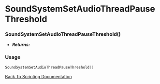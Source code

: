 # SoundSystemSetAudioThreadPauseThreshold

### SoundSystemSetAudioThreadPauseThreshold()
- ***Returns:*** 

### Usage

```Lua
SoundSystemSetAudioThreadPauseThreshold()
```


[Back To Scripting Documentation](../README.md)
